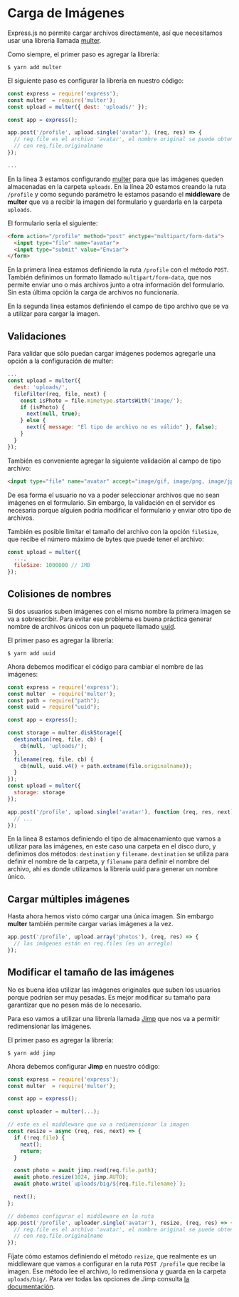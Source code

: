 # Carga de Imágenes

Express.js no permite cargar archivos directamente, así que necesitamos usar una librería llamada [multer](https://github.com/expressjs/multer).

Como siempre, el primer paso es agregar la librería:

```
$ yarn add multer
```

El siguiente paso es configurar la librería en nuestro código:

```javascript
const express = require('express');
const multer  = require('multer');
const upload = multer({ dest: 'uploads/' });

const app = express();

app.post('/profile', upload.single('avatar'), (req, res) => {
  // req.file es el archivo 'avatar', el nombre original se puede obtener
  // con req.file.originalname
});

...
```

En la línea 3 estamos configurando [multer](https://github.com/expressjs/multer) para que las imágenes queden almacenadas en la carpeta `uploads`. En la línea 20 estamos creando la ruta `/profile` y como segundo parámetro le estamos pasando el **middleware** de **multer** que va a recibir la imagen del formulario y guardarla en la carpeta `uploads`.

El formulario sería el siguiente:

```html
<form action="/profile" method="post" enctype="multipart/form-data">
  <input type="file" name="avatar">
  <input type="submit" value="Enviar">
</form>
```

En la primera línea estamos definiendo la ruta `/profile` con el método `POST`. También definimos un formato llamado `multipart/form-data`, que nos permite enviar uno o más archivos junto a otra información del formulario. Sin esta última opción la carga de archivos no funcionaría.

En la segunda línea estamos definiendo el campo de tipo archivo que se va a utilizar para cargar la imagen.

## Validaciones

Para validar que sólo puedan cargar imágenes podemos agregarle una opción a la configuración de multer:

```javascript
...
const upload = multer({
  dest: 'uploads/',
  fileFilter(req, file, next) {
    const isPhoto = file.mimetype.startsWith('image/');
    if (isPhoto) {
      next(null, true);
    } else {
      next({ message: "El tipo de archivo no es válido" }, false);
    }
  }
});
```

También es conveniente agregar la siguiente validación al campo de tipo archivo:

```html
<input type="file" name="avatar" accept="image/gif, image/png, image/jpeg">
```

De esa forma el usuario no va a poder seleccionar archivos que no sean imágenes en el formulario. Sin embargo, la validación en el servidor es necesaria porque alguien podría modificar el formulario y enviar otro tipo de archivos.

También es posible limitar el tamaño del archivo con la opción `fileSize`, que recibe el número máximo de bytes que puede tener el archivo:

```javascript
const upload = multer({
  ...,
  fileSize: 1000000 // 1MB
});
```

## Colisiones de nombres

Si dos usuarios suben imágenes con el mismo nombre la primera imagen se va a sobrescribir. Para evitar ese problema es buena práctica generar nombre de archivos únicos con un paquete llamado [uuid](https://github.com/kelektiv/node-uuid).

El primer paso es agregar la librería:

```
$ yarn add uuid
```

Ahora debemos modificar el código para cambiar el nombre de las imágenes:

```javascript
const express = require('express');
const multer  = require('multer');
const path = require("path");
const uuid = require("uuid");

const app = express();

const storage = multer.diskStorage({
  destination(req, file, cb) {
    cb(null, 'uploads/');
  },
  filename(req, file, cb) {
    cb(null, uuid.v4() + path.extname(file.originalname));
  }
});
const upload = multer({
  storage: storage
});

app.post('/profile', upload.single('avatar'), function (req, res, next) {
  // ...
});
```

En la línea 8 estamos definiendo el tipo de almacenamiento que vamos a utilizar para las imágenes, en este caso una carpeta en el disco duro, y definimos dos métodos: `destination` y `filename`. `destination` se utiliza para definir el nombre de la carpeta, y `filename` para definir el nombre del archivo, ahí es donde utilizamos la librería uuid para generar un nombre único.

## Cargar múltiples imágenes

Hasta ahora hemos visto cómo cargar una única imagen. Sin embargo **multer** también permite cargar varias imágenes a la vez.

```javascript
app.post('/profile', upload.array('photos'), (req, res) => {
  // las imágenes están en req.files (es un arreglo)
});
```

## Modificar el tamaño de las imágenes

No es buena idea utilizar las imágenes originales que suben los usuarios porque podrían ser muy pesadas. Es mejor modificar su tamaño para garantizar que no pesen más de lo necesario.

Para eso vamos a utilizar una librería llamada [Jimp](https://github.com/oliver-moran/jimp) que nos va a permitir redimensionar las imágenes.

El primer paso es agregar la librería:

```
$ yarn add jimp
```

Ahora debemos configurar **Jimp** en nuestro código:

```javascript
const express = require('express');
const multer  = require('multer');

const app = express();

const uploader = multer(...);

// este es el middleware que va a redimensionar la imagen
const resize = async (req, res, next) => {
  if (!req.file) {
    next();
    return;
  }

  const photo = await jimp.read(req.file.path);
  await photo.resize(1024, jimp.AUTO);
  await photo.write(`uploads/big/${req.file.filename}`);

  next();
};

// debemos configurar el middleware en la ruta
app.post('/profile', uploader.single('avatar'), resize, (req, res) => {
  // req.file es el archivo 'avatar', el nombre original se puede obtener
  // con req.file.originalname
});
```

Fíjate cómo estamos definiendo el método `resize`, que realmente es un middleware que vamos a configurar en la ruta `POST /profile` que recibe la imagen. Ese método lee el archivo, lo redimensiona y guarda en la carpeta `uploads/big/`. Para ver todas las opciones de Jimp consulta [la documentación](https://github.com/oliver-moran/jimp).
